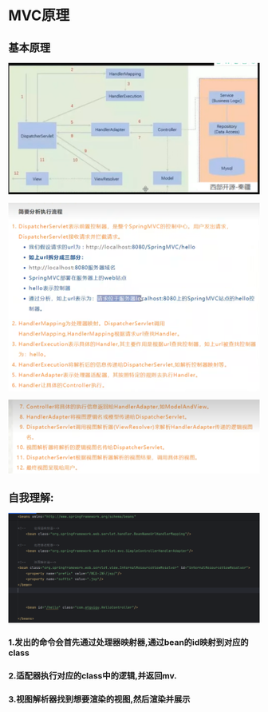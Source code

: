 # MVC原理

## 基本原理

![image-20241031163642349](./../../TyporaImage/SpringMVC/image-20241031163642349.png)

![image-20241031163717251](./../../TyporaImage/SpringMVC/image-20241031163717251.png)

![image-20241031163801184](./../../TyporaImage/SpringMVC/image-20241031163801184.png)

## 自我理解:

![image-20241031172534966](./../../TyporaImage/SpringMVC/image-20241031172534966.png)

### 1.发出的命令会首先通过处理器映射器,通过bean的id映射到对应的class

### 2.适配器执行对应的class中的逻辑,并返回mv.

### 3.视图解析器找到想要渲染的视图,然后渲染并展示